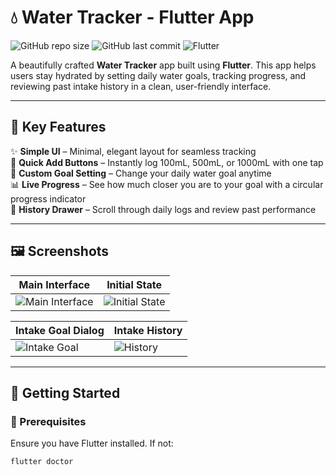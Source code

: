 # 💧 Water Tracker - Flutter App

![GitHub repo size](https://img.shields.io/github/repo-size/mehnafiz/water_tracker_flutter?color=blue)
![GitHub last commit](https://img.shields.io/github/last-commit/mehnafiz/water_tracker_flutter)
![Flutter](https://img.shields.io/badge/Made%20with-Flutter-02569B?logo=flutter&logoColor=white)

A beautifully crafted **Water Tracker** app built using **Flutter**. This app helps users stay hydrated by setting daily water goals, tracking progress, and reviewing past intake history in a clean, user-friendly interface.

---

## 📱 Key Features

✨ **Simple UI** – Minimal, elegant layout for seamless tracking  
🚰 **Quick Add Buttons** – Instantly log 100mL, 500mL, or 1000mL with one tap  
🎯 **Custom Goal Setting** – Change your daily water goal anytime  
📊 **Live Progress** – See how much closer you are to your goal with a circular progress indicator  
📖 **History Drawer** – Scroll through daily logs and review past performance  

---

## 🖼️ Screenshots

| Main Interface | Initial State |
|----------------|----------------|
| ![Main Interface](https://github.com/user-attachments/assets/49cc141b-9854-44e5-9ba9-aadd98b2dfa0) | ![Initial State](https://github.com/user-attachments/assets/f670b26f-8564-4b6c-bf17-1c9ccd5bd473) |

| Intake Goal Dialog | Intake History |
|---------------------|----------------|
| ![Intake Goal](https://github.com/user-attachments/assets/7963f6eb-22bf-4656-9d1b-ac491686d058) | ![History](https://github.com/user-attachments/assets/527b89b8-3359-4e66-84b9-bafe0b7f1971) |

---

## 🚀 Getting Started

### 🔧 Prerequisites

Ensure you have Flutter installed. If not:

```bash
flutter doctor
